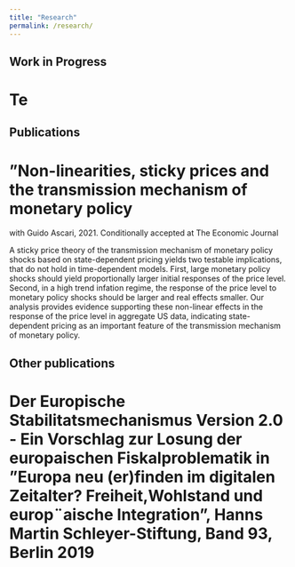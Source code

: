 ```yaml
---
title: "Research"
permalink: /research/
---
```

## Work in Progress  

# Te

## Publications  

# ”Non-linearities, sticky prices and the transmission mechanism of monetary policy 
with Guido Ascari, 2021. Conditionally accepted at The Economic Journal  

A sticky price theory of the transmission mechanism of monetary policy shocks
based on state-dependent pricing yields two testable implications, that do not
hold in time-dependent models. First, large monetary policy shocks should
yield proportionally larger initial responses of the price level. Second, in a
high trend infation regime, the response of the price level to monetary policy
shocks should be larger and real effects smaller. Our analysis provides evidence
supporting these non-linear effects in the response of the price level in aggregate US data, indicating state-dependent pricing as an important feature of the transmission mechanism of monetary policy.

## Other publications

# Der Europische Stabilitatsmechanismus Version 2.0 - Ein Vorschlag zur Losung der europaischen Fiskalproblematik in ”Europa neu (er)finden im digitalen Zeitalter? Freiheit,Wohlstand und europ¨aische Integration”, Hanns Martin Schleyer-Stiftung, Band 93, Berlin 2019